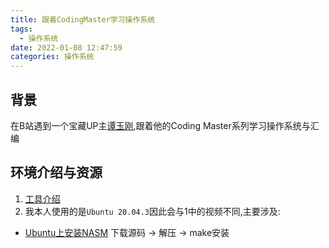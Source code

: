 ```yaml
---
title: 跟着CodingMaster学习操作系统
tags:
  - 操作系统
date: 2022-01-08 12:47:59
categories: 操作系统
---
```


## 背景

在B站遇到一个宝藏UP主[谭玉刚](https://space.bilibili.com/41036636),跟着他的Coding Master系列学习操作系统与汇编

## 环境介绍与资源

1. [工具介绍](https://www.bilibili.com/video/BV1Qv411x77p)
2. 我本人使用的是`Ubuntu 20.04.3`因此会与1中的视频不同,主要涉及:
  - [Ubuntu上安装NASM](https://blog.csdn.net/ByChen623/article/details/53616126)
    下载源码 -> 解压 -> make安装


